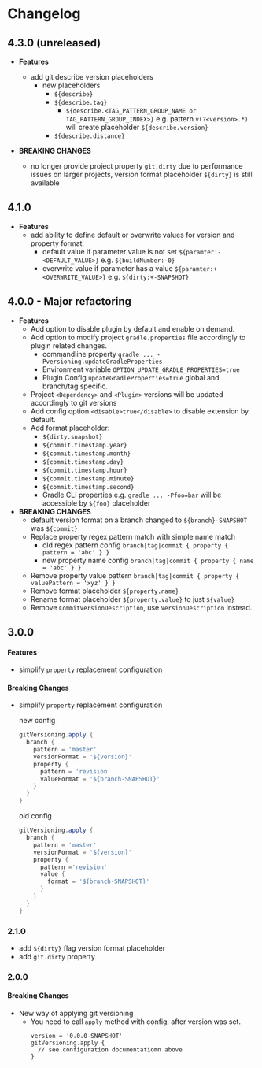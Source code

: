 # Changelog

## 4.3.0 (unreleased)
* **Features**
    * add git describe version placeholders
        * new placeholders
            * `${describe}`
            * `${describe.tag}`
                * `${describe.<TAG_PATTERN_GROUP_NAME or TAG_PATTERN_GROUP_INDEX>}` e.g. pattern `v(?<version>.*)` will create placeholder `${describe.version}`
            * `${describe.distance}`

* **BREAKING CHANGES**
    * no longer provide project property `git.dirty` due to performance issues on larger projects,
      version format placeholder `${dirty}` is still available
    
## 4.1.0
* **Features**
  * add ability to define default or overwrite values for version and property format.
    * default value if parameter value is not set `${paramter:-<DEFAULT_VALUE>}` e.g. `${buildNumber:-0}`
    * overwrite value if parameter has a value `${paramter:+<OVERWRITE_VALUE>}` e.g. `${dirty:+-SNAPSHOT}`
  
## 4.0.0 - **Major refactoring**
* **Features** 
    * Add option to disable plugin by default and enable on demand.
    * Add option to modify project `gradle.properties` file accordingly to plugin related changes.
        * commandline property `gradle ... -Pversioning.updateGradleProperties`
        * Environment variable `OPTION_UPDATE_GRADLE_PROPERTIES=true`
        * Plugin Config `updateGradleProperties=true` global and branch/tag specific.
    * Project `<Dependency>` and `<Plugin>` versions will be updated accordingly to git versions
    * Add config option `<disable>true</disable>` to disable extension by default.
    * Add format placeholder:
        * `${dirty.snapshot}`
        * `${commit.timestamp.year}`
        * `${commit.timestamp.month}`
        * `${commit.timestamp.day}`
        * `${commit.timestamp.hour}`
        * `${commit.timestamp.minute}`
        * `${commit.timestamp.second}`
        * Gradle CLI properties e.g. `gradle ... -Pfoo=bar` will be accessible by `${foo}` placeholder
* **BREAKING CHANGES**
  * default version format on a branch changed to `${branch}-SNAPSHOT` was `${commit}`
  * Replace property regex pattern match with simple name match
    * old regex pattern config `branch|tag|commit { property { pattern = 'abc' } }` 
    * new property name config `branch|tag|commit { property { name = 'abc' } }` 
  * Remove property value pattern `branch|tag|commit { property { valuePattern = 'xyz' } }`
  * Remove format placeholder `${property.name}`
  * Rename format placeholder `${property.value}` to just `${value}`
  * Remove `CommitVersionDescription`, use `VersionDescription` instead.


## 3.0.0
#### Features
* simplify `property` replacement configuration

#### Breaking Changes
* simplify `property` replacement configuration
    
    new config
    ```groovy
    gitVersioning.apply {
      branch {
        pattern = 'master'
        versionFormat = '${version}'
        property {
          pattern = 'revision'
          valueFormat = '${branch-SNAPSHOT}'
        }
      }
    }
    ```
    old config
    ```groovy
    gitVersioning.apply {
      branch {
        pattern = 'master'
        versionFormat = '${version}'
        property {
          pattern ='revision'
          value {
            format = '${branch-SNAPSHOT}'
          }
        }
      }
    }
    ```
  
### 2.1.0
* add `${dirty}` flag version format placeholder
* add `git.dirty` property

### 2.0.0

#### Breaking Changes
* New way of applying git versioning
  * You need to call `apply` method with config, after version was set. 
    ```
    version = '0.0.0-SNAPSHOT'
    gitVersioning.apply {
      // see configuration documentatiomn above
    }
    ```

